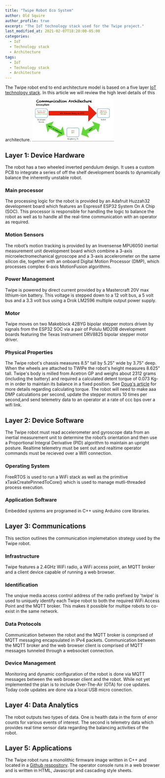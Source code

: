 ```yaml
---
title: "Twipe Robot Eco System"
author: Old Squire
author_profile: true
excerpt: "The IoT technology stack used for the Twipe project."
last_modified_at: 2021-02-07T18:28:00-05:00
categories:
  - IoT
  - Technology stack
  - Architecture
tags:
  - IoT
  - Technology stack
  - Architecture
---
```

The Twipe robot end to end architecture model is based on a five layer [IoT technology stack](https://engineering.eckovation.com/iot-stack/). 
In this article we will review the high level details of this architecture. ![EcoSystem](/assets/images/architecture.jpeg "Twipe Eco System")

## Layer 1: Device Hardware
The robot has a two wheeled inverted pendulum design. It uses a custom PCB to integrate a series of off the shelf development boards to 
dynamically balance the inherently unstable robot. 

### Main processor
The processing logic for the robot is provided by an Adafruit Huzzah32 development board which features an Espressif ESP32 System On A Chip 
(SOC). This processor is responsible for handling the logic to balance the robot as well as to handle all the real-time communication with 
an operator as required.

### Motion Sensors
The robot’s motion tracking is provided by an Invensense MPU6050 inertial measurement unit development board which combine a 3-axis 
microelectromechanical gyroscope and a 3-axis accelerometer on the same silicon die, together with an onboard Digital Motion Processor (DMP),
which processes complex 6-axis MotionFusion algorithms. 

### Power Management
Twipe is powered by direct current provided by a Mastercraft 20V max lithium-ion battery. This voltage is stepped down to a 12 volt bus, a 5 
volt bus and a 3.3 volt bus using a Drok LM2596 multiple output power supply.  

### Motor
Twipe moves on two Makeblock 42BYG bipolar stepper motors driven by signals from the ESP32 SOC via a pair of Polulu MD20B development boards 
featuring the Texas Instrument DRV8825 bipolar stepper motor driver.  

### Physical Properties
The Twipe robot's chassis measures 8.5" tall by 5.25" wide by 3.75" deep. When the wheels are attached to TWIPe the robot's height measures 
8.625" tall. Twipe's body is milled from Acetron GP and weighs about 2312 grams (including the battery) and required a calculated detent torque of 0.073 Kg-m in order to maintain
its balance in a fixed position. See [Doug's article](https://va3wam.github.io/balancing%20physics/balancing%20math/torque%20math/motor%20torque/Motor-Torque-and-Balancing-Considerations/) for more details regarding calculating torque. The robot will need to make aaa DMP calculations per second, update the stepper motors 10 times per second,and send telemetry data to an operator at a rate of ccc bps over a wifi link.

## Layer 2: Device Software
The Twipe robot must read accelerometer and gyroscope data from an inertial measurement unit to determine the robot’s orientation and then 
use a Proportional Integral Derivative (PID) algorithm to maintain an upright posture. Realtime telemetry must be sent out and realtime
operator commands must be recieved over a Wifi connection.

### Operating System
FreeRTOS is used to run a WiFi stack as well as the primitive xTaskCreatePinnedToCore() which is used to manage mutli-threaded process 
execution.  

### Application Software
Embedded systems are programed in C++ using Arduino core libraries.

## Layer 3: Communications
This section outlines the communication implemetation strategy used by the Twipe robot.

### Infrastructure
Twipe features a 2.4GHz WiFi radio, a WiFi access point, an MQTT broker and a client device capable of running a web browser.

### Identification
The unqiue media access control address of the radio prefixed by 'twipe' is used to uniquely identify each Twipe robot to both the required WiFi Access Point and the MQTT broker. This makes it possible for multipe robots to co-exist in the same network.

### Data Protocols
Communication between the robot and the MQTT broker is comprised of MQTT messaging encapsulated in IPv4 packets. Communication between the MQTT broker and the web browser client is comprised of MQTT messages tunneled through a websocket connection.  

### Device Management
Monitoring and dynamic configuration of the robot is done via MQTT messages between the web browser client and the robot. While not yet implemented the plan is to include Over-The-Air (OTA) for coe updates. Today code updates are done via a local USB micro conection.

## Layer 4: Data Analytics
The robot outputs two types of data. One is health data in the form of error counts for various events of interest. The second is telemetry data which provides real time sensor data regarding the balancing activities of the robot.  

## Layer 5: Applications
The Twipe robot runs a monolithic firmware image written in C++ and located in a [Github respository](https://github.com/va3wam/TWIPe/tree/master/src). The operator console runs in a web browser and is written in HTML, Javascript and cascading style sheets. 
